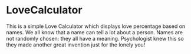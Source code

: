 # LoveCalculator
This is a simple Love Calculator which displays love percentage based on names. We all know that a name can tell a lot about a person. Names are not randomly chosen: they all have a meaning. Psychologist knew this so they made another great invention just for the lonely you!
